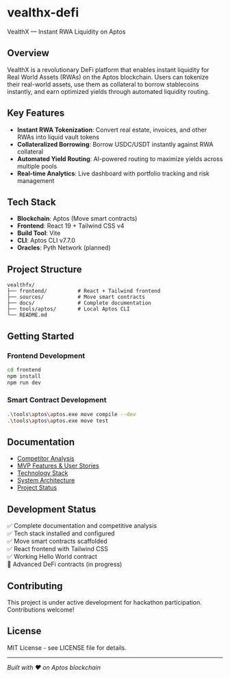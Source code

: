 # vealthx-defi

VealthX — Instant RWA Liquidity on Aptos

## Overview

VealthX is a revolutionary DeFi platform that enables instant liquidity for Real World Assets (RWAs) on the Aptos blockchain. Users can tokenize their real-world assets, use them as collateral to borrow stablecoins instantly, and earn optimized yields through automated liquidity routing.

## Key Features

- **Instant RWA Tokenization**: Convert real estate, invoices, and other RWAs into liquid vault tokens
- **Collateralized Borrowing**: Borrow USDC/USDT instantly against RWA collateral
- **Automated Yield Routing**: AI-powered routing to maximize yields across multiple pools
- **Real-time Analytics**: Live dashboard with portfolio tracking and risk management

## Tech Stack

- **Blockchain**: Aptos (Move smart contracts)
- **Frontend**: React 19 + Tailwind CSS v4
- **Build Tool**: Vite
- **CLI**: Aptos CLI v7.7.0
- **Oracles**: Pyth Network (planned)

## Project Structure

```
vealthfx/
├── frontend/          # React + Tailwind frontend
├── sources/           # Move smart contracts
├── docs/              # Complete documentation
├── tools/aptos/       # Local Aptos CLI
└── README.md
```

## Getting Started

### Frontend Development
```bash
cd frontend
npm install
npm run dev
```

### Smart Contract Development
```bash
.\tools\aptos\aptos.exe move compile --dev
.\tools\aptos\aptos.exe move test
```

## Documentation

- [Competitor Analysis](docs/competitors.md)
- [MVP Features & User Stories](docs/features.md)
- [Technology Stack](docs/stack.md)
- [System Architecture](docs/architecture.md)
- [Project Status](docs/project_status.md)

## Development Status

✅ Complete documentation and competitive analysis  
✅ Tech stack installed and configured  
✅ Move smart contracts scaffolded  
✅ React frontend with Tailwind CSS  
✅ Working Hello World contract  
🔄 Advanced DeFi contracts (in progress)  

## Contributing

This project is under active development for hackathon participation. Contributions welcome!

## License

MIT License - see LICENSE file for details.

---

*Built with ❤️ on Aptos blockchain*
